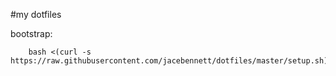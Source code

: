 #my dotfiles

bootstrap:
        
        bash <(curl -s https://raw.githubusercontent.com/jacebennett/dotfiles/master/setup.sh)


